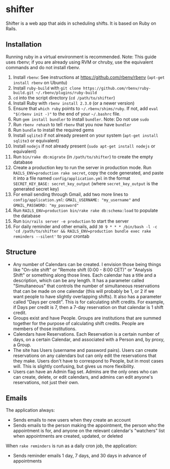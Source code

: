 shifter
=======

Shifter is a web app that aids in scheduling shifts. It is based on Ruby on Rails.

## Installation

Running ruby in a virtual environment is recommended. Note: This guide uses rbenv; if you are already using RVM or chruby, use the equivalent commands and do not install rbenv.

1. Install `rbenv`: See instructions at https://github.com/rbenv/rbenv (`apt-get install rbenv` on Ubuntu) 
2. Install `ruby-build` with `git clone https://github.com/rbenv/ruby-build.git ~/.rbenv/plugins/ruby-build`
3. `cd` into the script directory (`cd /path/to/shifter`)
4. Install Ruby with `rbenv install 2.3.0` (or a newer version)
5. Ensure that `which ruby` points to `~/.rbenv/shims/ruby`. If not, add `eval "$(rbenv init -)"` to the end of your `~/.bashrc` file.
6. Run `gem install bundler` to install `bundler`. Note: Do not use `sudo`
7. Run `rbenv rehash` to tell  `rbenv` that you now have `bundler`
8. Run `bundle` to install the required gems
9. Install `sqlite3` if not already present on your system (`apt-get install sqlite3` or equivalent)
10. Install `nodejs` if not already present (`sudo apt-get install nodejs` or equivalent)
11. Run `bin/rake db:migrate` (in `/path/to/shifter`) to create the empty database
12. Create a production key to run the server in production mode. Run `RAILS_ENV=production rake secret`, copy the code generated, and paste it into a file named `config/application.yml` in the format `SECRET_KEY_BASE: secret_key_output` (where `secret_key_output` is the generated secret key)
13. For email sending through Gmail, add two more lines to `config/application.yml`: `GMAIL_USERNAME: "my_username"` and `GMAIL_PASSWORD: "my_password"`
14. Run `RAILS_ENV=production bin/rake rake db:schema:load` to populate the database
15. Run `bin/rails server -e production` to start the server
16. For daily reminder and other emails, add `30 9 * * * /bin/bash -l -c 'cd /path/to/shifter && RAILS_ENV=production bundle exec rake reminders --silent'` to your crontab

## Structure
- Any number of Calendars can be created. I envision those being things like "On-site shift" or "Remote shift (0:00 - 8:00 CET)" or "Analysis Shift" or something along those lines. Each calendar has a title and a description, which can be any length. It has a parameter called "Simultaneous" that controls the number of simultaneous reservations that can be made on one calendar (this will probably be 1, or 2 if we want people to have slightly overlapping shifts). It also has a parameter called "Days per credit". This is for calculating shift credits. For example, if Days per credit is 7, then a 7-day reservation on that calendar is 1 shift credit. 
- Groups exist and have People. Groups are institutions that are summed together for the purpose of calculating shift credits. People are members of those institutions.
- Calendars have Reservations. Each Reservation is a certain number of days, on a certain Calendar, and associated with a Person and, by proxy, a Group.
- The site has Users (username and password pairs). Users can create reservations on any calendars but can only edit the reservations that they make. Users don't have to correspond to People, but in most cases will. This is slightly confusing, but gives us more flexibility.
- Users can have an Admin flag set. Admins are the only ones who can can create, delete, or edit calendars, and admins can edit anyone's reservations, not just their own.

## Emails
The application always:
- Sends emails to new users when they create an account
- Sends emails to the person making the appointment, the person who the appointment is for, and anyone on the relevant calendar's "watchers" list when appointments are created, updated, or deleted

When `rake reminders` is run as a daily cron job, the application:
- Sends reminder emails 1 day, 7 days, and 30 days in advance of appointments
